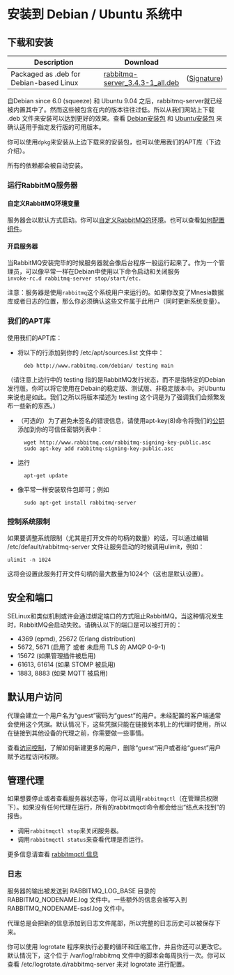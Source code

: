 # 安装到 Debian / Ubuntu 系统中

## 下载和安装

| Description              |             Download            |     |
| ------------------------ | ------------------------------  | --- |
| Packaged as .deb for Debian-based Linux | [rabbitmq-server_3.4.3-1_all.deb][0] |([Signature][5])|

自Debian since 6.0 (squeeze) 和 Ubuntu 9.04 之后，rabbitmq-server就已经被内置其中了。然而这些被包含在内的版本往往过低。所以从我们网站上下载 .deb 文件来安装可以达到更好的效果。查看 [Debian安装包][1] 和 [Ubuntu安装包][2] 来确认适用于指定发行版的可用版本。

你可以使用`dpkg`来安装从上边下载来的安装包，也可以使用我们的APT库（下边介绍）。

所有的依赖都会被自动安装。

### 运行RabbitMQ服务器

#### 自定义RabbitMQ环境变量

服务器会以默认方式启动。你可以[自定义RabbitMQ的环境][3]。也可以查看[如何配置组件][4]。

#### 开启服务器

当RabbitMQ安装完毕的时候服务器就会像后台程序一般运行起来了。作为一个管理员，可以像平常一样在Debian中使用以下命令启动和关闭服务  
`invoke-rc.d rabbitmq-server stop/start/etc.`

注意：服务器是使用`rabbitmq`这个系统用户来运行的。如果你改变了Mnesia数据库或者日志的位置，那么你必须确认这些文件属于此用户（同时更新系统变量）。

### 我们的APT库

使用我们的APT库：

- 将以下的行添加到你的 /etc/apt/sources.list 文件中：

        deb http://www.rabbitmq.com/debian/ testing main

（请注意上边行中的 testing 指的是RabbitMQ发行状态，而不是指特定的Debian发行版。你可以将它使用在Debain的稳定版、测试版、非稳定版本中。对Ubuntu来说也是如此。我们之所以将版本描述为 testing 这个词是为了强调我们会频繁发布一些新的东西。）

- （可选的）为了避免未签名的错误信息，请使用apt-key(8)命令将我们的[公钥](http://www.rabbitmq.com/rabbitmq-signing-key-public.asc)添加到你的可信任密钥列表中：

        wget http://www.rabbitmq.com/rabbitmq-signing-key-public.asc
        sudo apt-key add rabbitmq-signing-key-public.asc

- 运行

        apt-get update

- 像平常一样安装软件包即可；例如

        sudo apt-get install rabbitmq-server

### 控制系统限制

如果要调整系统限制（尤其是打开文件的句柄的数量）的话，可以通过编辑 /etc/default/rabbitmq-server 文件让服务启动的时候调用ulimit，例如：

    ulimit -n 1024

这将会设置此服务打开文件句柄的最大数量为1024个（这也是默认设置）。

## 安全和端口

SELinux和类似机制或许会通过绑定端口的方式阻止RabbitMQ。当这种情况发生时，RabbitMQ会启动失败。请确认以下的端口是可以被打开的：

- 4369 (epmd), 25672 (Erlang distribution)
- 5672, 5671 (启用了 或者 未启用 TLS 的 AMQP 0-9-1)
- 15672 (如果管理插件被启用)
- 61613, 61614 (如果 STOMP 被启用)
- 1883, 8883 (如果 MQTT 被启用)

## 默认用户访问

代理会建立一个用户名为“guest”密码为“guest”的用户。未经配置的客户端通常会使用这个凭据。默认情况下，这些凭据只能在链接到本机上的代理时使用，所以在链接到其他设备的代理之前，你需要做一些事情。

查看[访问控制](http://www.rabbitmq.com/access-control.html)，了解如何新建更多的用户，删除“guest”用户或者给“guest”用户赋予远程访问权限。

## 管理代理

如果想要停止或者查看服务器状态等，你可以调用`rabbitmqctl`（在管理员权限下）。如果没有任何代理在运行，所有的rabbitmqctl命令都会给出“结点未找到”的报告。

- 调用`rabbitmqctl stop`来关闭服务器。  
- 调用`rabbitmqctl status`来查看代理是否运行。  

更多信息请查看 [rabbitmqctl 信息](http://www.rabbitmq.com/man/rabbitmqctl.1.man.html)

### 日志

服务器的输出被发送到 RABBITMQ_LOG_BASE 目录的 RABBITMQ_NODENAME.log 文件中。一些额外的信息会被写入到 RABBITMQ_NODENAME-sasl.log 文件中。

代理总是会把新的信息添加到日志文件尾部，所以完整的日志历史可以被保存下来。

你可以使用 logrotate 程序来执行必要的循环和压缩工作，并且你还可以更改它。默认情况下，这个位于 /var/log/rabbitmq 文件中的脚本会每周执行一次。你可以查看 /etc/logrotate.d/rabbitmq-server 来对 logrotate 进行配置。


[0]:http://www.rabbitmq.com/releases/rabbitmq-server/v3.4.3/rabbitmq-server_3.4.3-1_all.deb
[1]:http://packages.qa.debian.org/r/rabbitmq-server.html
[2]:https://launchpad.net/ubuntu/+source/rabbitmq-server
[3]:http://www.rabbitmq.com/configure.html#customise-general-unix-environment
[4]:http://www.rabbitmq.com/configure.html#configuration-file
[5]:http://www.rabbitmq.com/releases/rabbitmq-server/v3.4.3/rabbitmq-server_3.4.3-1_all.deb.asc
